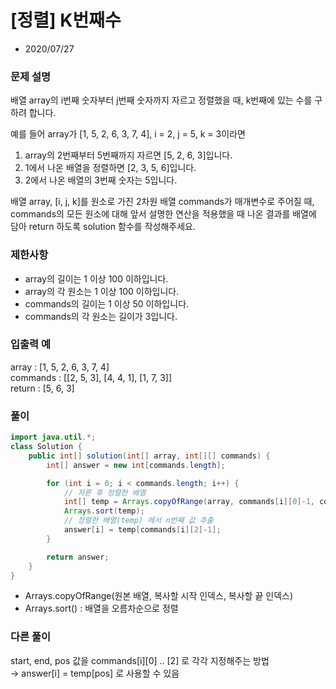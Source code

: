 # [정렬] K번째수
* 2020/07/27

### **문제 설명**

배열 array의 i번째 숫자부터 j번째 숫자까지 자르고 정렬했을 때, k번째에 있는 수를 구하려 합니다.

예를 들어 array가 [1, 5, 2, 6, 3, 7, 4], i = 2, j = 5, k = 3이라면

1. array의 2번째부터 5번째까지 자르면 [5, 2, 6, 3]입니다.
2. 1에서 나온 배열을 정렬하면 [2, 3, 5, 6]입니다.
3. 2에서 나온 배열의 3번째 숫자는 5입니다.

배열 array, [i, j, k]를 원소로 가진 2차원 배열 commands가 매개변수로 주어질 때, commands의 모든 원소에 대해 앞서 설명한 연산을 적용했을 때 나온 결과를 배열에 담아 return 하도록 solution 함수를 작성해주세요.

### 제한사항

- array의 길이는 1 이상 100 이하입니다.
- array의 각 원소는 1 이상 100 이하입니다.
- commands의 길이는 1 이상 50 이하입니다.
- commands의 각 원소는 길이가 3입니다.

### 입출력 예

array : [1, 5, 2, 6, 3, 7, 4]  
commands : [[2, 5, 3], [4, 4, 1], [1, 7, 3]]  
return : [5, 6, 3]  

### 풀이

```java
import java.util.*;
class Solution {
    public int[] solution(int[] array, int[][] commands) {
        int[] answer = new int[commands.length];

        for (int i = 0; i < commands.length; i++) {
            // 자른 후 정렬한 배열
            int[] temp = Arrays.copyOfRange(array, commands[i][0]-1, commands[i][1]);
            Arrays.sort(temp);
            // 정렬한 배열(temp) 에서 n번째 값 추출
            answer[i] = temp[commands[i][2]-1];
        }

        return answer;
    }
}
```
* Arrays.copyOfRange(원본 배열, 복사할 시작 인덱스, 복사할 끝 인덱스)
* Arrays.sort() : 배열을 오름차순으로 정렬


### 다른 풀이

start, end, pos 값을 commands[i][0] .. [2] 로 각각 지정해주는 방법  
→ answer[i] = temp[pos] 로 사용할 수 있음
